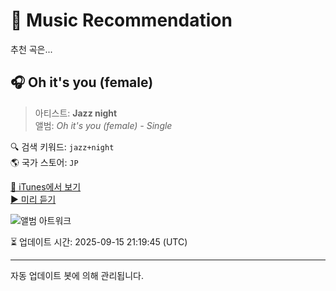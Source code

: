 
# 🎵 Music Recommendation

추천 곡은...

## 🎧 Oh it's you (female)  
> 아티스트: **Jazz night**  
> 앨범: _Oh it's you (female) - Single_  

🔍 검색 키워드: `jazz+night`  
🌎 국가 스토어: `JP`

[🔗 iTunes에서 보기](https://music.apple.com/jp/album/oh-its-you-female/1817991692?i=1817991693&uo=4)  
[▶️ 미리 듣기](https://audio-ssl.itunes.apple.com/itunes-assets/AudioPreview211/v4/9f/b6/20/9fb62096-33e5-fc78-0c2e-5735db2654dd/mzaf_2255338354393635202.plus.aac.p.m4a)

![앨범 아트워크](https://is1-ssl.mzstatic.com/image/thumb/Music221/v4/e2/b2/9b/e2b29b5c-7d0f-5557-1683-9db74830c072/artwork.jpg/100x100bb.jpg)

⏳ 업데이트 시간: 2025-09-15 21:19:45 (UTC)

---
자동 업데이트 봇에 의해 관리됩니다.
